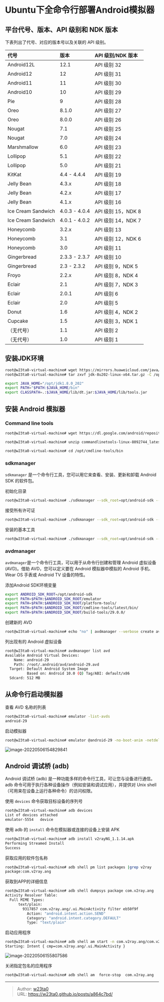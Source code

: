# Ubuntu下全命令行部署Android模拟器


## 平台代号、版本、API 级别和 NDK 版本

下表列出了代号、对应的版本号以及关联的 API 级别。

| 代号               | 版本          | API 级别/NDK 版本  |
| :----------------- | :------------ | :----------------- |
| Android12L         | 12.1          | API 级别 32        |
| Android12          | 12            | API 级别 31        |
| Android11          | 11            | API 级别 30        |
| Android10          | 10            | API 级别 29        |
| Pie                | 9             | API 级别 28        |
| Oreo               | 8.1.0         | API 级别 27        |
| Oreo               | 8.0.0         | API 级别 26        |
| Nougat             | 7.1           | API 级别 25        |
| Nougat             | 7.0           | API 级别 24        |
| Marshmallow        | 6.0           | API 级别 23        |
| Lollipop           | 5.1           | API 级别 22        |
| Lollipop           | 5.0           | API 级别 21        |
| KitKat             | 4.4 - 4.4.4   | API 级别 19        |
| Jelly Bean         | 4.3.x         | API 级别 18        |
| Jelly Bean         | 4.2.x         | API 级别 17        |
| Jelly Bean         | 4.1.x         | API 级别 16        |
| Ice Cream Sandwich | 4.0.3 - 4.0.4 | API 级别 15，NDK 8 |
| Ice Cream Sandwich | 4.0.1 - 4.0.2 | API 级别 14，NDK 7 |
| Honeycomb          | 3.2.x         | API 级别 13        |
| Honeycomb          | 3.1           | API 级别 12，NDK 6 |
| Honeycomb          | 3.0           | API 级别 11        |
| Gingerbread        | 2.3.3 - 2.3.7 | API 级别 10        |
| Gingerbread        | 2.3 - 2.3.2   | API 级别 9，NDK 5  |
| Froyo              | 2.2.x         | API 级别 8，NDK 4  |
| Eclair             | 2.1           | API 级别 7，NDK 3  |
| Eclair             | 2.0.1         | API 级别 6         |
| Eclair             | 2.0           | API 级别 5         |
| Donut              | 1.6           | API 级别 4，NDK 2  |
| Cupcake            | 1.5           | API 级别 3，NDK 1  |
| （无代号）         | 1.1           | API 级别 2         |
| （无代号）         | 1.0           | API 级别 1         |



## 安装JDK环境

```bash
root@w23ta0-virtual-machine# wget https://mirrors.huaweicloud.com/java/jdk/8u202-b08/jdk-8u202-linux-x64.tar.gz
root@w23ta0-virtual-machine# tar zxvf jdk-8u202-linux-x64.tar.gz -C /opt

export JAVA_HOME="/opt/jdk1.8.0_202"
export PATH="$PATH:$JAVA_HOME/bin"
export CLASSPATH=.:$JAVA_HOME/lib/dt.jar:$JAVA_HOME/lib/tools.jar
```

## 安装 Android 模拟器

### Command line tools

```bash
root@w23ta0-virtual-machine# wget https://dl.google.com/android/repository/commandlinetools-linux-8092744_latest.zip

root@w23ta0-virtual-machine# unzip commandlinetools-linux-8092744_latest.zip -d /opt/

root@w23ta0-virtual-machine# cd /opt/cmdline-tools/bin
```

### sdkmanager

`sdkmanager` 是一个命令行工具，您可以用它来查看、安装、更新和卸载 Android SDK 的软件包。

初始化目录

```bash
root@w23ta0-virtual-machine# ./sdkmanager --sdk_root=opt/android-sdk --install
```

接受所有许可证

```bash
root@w23ta0-virtual-machine# ./sdkmanager --sdk_root=opt/android-sdk --licenses
```

安装的基本工具

```bash
root@w23ta0-virtual-machine# ./sdkmanager --sdk_root=opt/android-sdk --install  "platforms;android-29" "build-tools;29.0.0" "platform-tools"  "emulator" "cmdline-tools;latest" "system-images;android-29;default;x86"  
```

### avdmanager

`avdmanager`是一个命令行工具，可以用于从命令行创建和管理 Android 虚拟设备 (AVD)。借助 AVD，您可以定义要在 Android 模拟器中模拟的 Android 手机、Wear OS 手表或 Android TV 设备的特性。

添加Android SDK环境变量

```bash
export ANDROID_SDK_ROOT=/opt/android-sdk
export PATH=$PATH:$ANDROID_SDK_ROOT/emulator
export PATH=$PATH:$ANDROID_SDK_ROOT/platform-tools/
export PATH=$PATH:$ANDROID_SDK_ROOT/cmdline-tools/latest/bin/
export PATH=$PATH:$ANDROID_SDK_ROOT/build-tools/29.0.0/
```

创建新的 AVD

```bash
root@w23ta0-virtual-machine# echo "no" | avdmanager --verbose create avd --force --name "android-29" --package "system-images;android-29;default;x86" 
```

列出现有的 Android 虚拟设备

```bash
root@w23ta0-virtual-machine# avdmanager list avd
Available Android Virtual Devices:
    Name: android-29
    Path: /root/.android/avd/android-29.avd
  Target: Default Android System Image
          Based on: Android 10.0 (Q) Tag/ABI: default/x86
  Sdcard: 512 MB

```

## 从命令行启动模拟器

查看 AVD 名称的列表

```bash
root@w23ta0-virtual-machine# emulator -list-avds
android-29
```

启动模拟器

```bash
root@w23ta0-virtual-machine# emulator @android-29 -no-boot-anim -netdelay none -accel on -no-snapshot -wipe-data &
```

![image-20220506154829841](https://w23ta0-blog.oss-cn-hongkong.aliyuncs.com/blog/image-20220506154829841.png)

## Android 调试桥 (adb)

Android 调试桥 (adb) 是一种功能多样的命令行工具，可让您与设备进行通信。adb 命令可用于执行各种设备操作（例如安装和调试应用），并提供对 Unix shell（可用来在设备上运行各种命令）的访问权限。

使用 `devices` 命令获取目标设备的序列号

```bash
root@w23ta0-virtual-machine# adb devices
List of devices attached
emulator-5554   device
```

使用 adb 的 `install` 命令在模拟器或连接的设备上安装 APK

```bash
root@w23ta0-virtual-machine# adb install v2rayNG_1.1.14.apk
Performing Streamed Install
Success
```

获取应用的软件包名称

```bash
root@w23ta0-virtual-machine# adb shell pm list packages |grep v2ray
package:com.v2ray.ang
```

获取到APP的详细信息

```bash
root@w23ta0-virtual-machine# adb shell dumpsys package com.v2ray.ang 
Activity Resolver Table:
  Full MIME Types:
      text/plain:
        9317857 com.v2ray.ang/.ui.MainActivity filter eb50f9f
          Action: "android.intent.action.SEND"
          Category: "android.intent.category.DEFAULT"
          Type: "text/plain"
```

启动应用程序

```bash
root@w23ta0-virtual-machine# adb shell am start -n com.v2ray.ang/com.v2ray.ang.ui.MainActivity
Starting: Intent { cmp=com.v2ray.ang/.ui.MainActivity }
```

![image-20220506155807586](https://w23ta0-blog.oss-cn-hongkong.aliyuncs.com/blog/image-20220506155807586.png)

关闭指定包名的应用程序

```bash
root@w23ta0-virtual-machine# adb shell am  force-stop  com.v2ray.ang
```



---

> Author: [w23ta0](https://github.com/w23ta0)  
> URL: https://w23ta0.github.io/posts/a864c7bd/  

